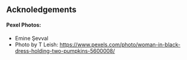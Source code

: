 




## Acknoledgements

#### Pexel Photos:

- Emine Şevval
- Photo by T Leish: https://www.pexels.com/photo/woman-in-black-dress-holding-two-pumpkins-5600008/